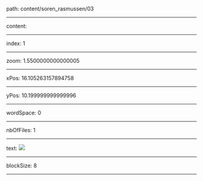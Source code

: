 path: content/soren_rasmussen/03

----

content: 

----

index: 1

----

zoom: 1.5500000000000005

----

xPos: 16.105263157894758

----

yPos: 10.199999999999996

----

wordSpace: 0

----

nbOfFiles: 1

----

text: ![](soren_rasmussen/03/01.jpg)

----

blockSize: 8

----


